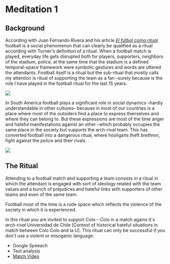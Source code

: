 # Meditation 1

## Background

According with Juan Fernando Rivera and his article *[El fútbol como ritual](https://cuadrivio.net/el-futbol-como-ritual/)* football is a social phenomenon that can clearly be qualified as a ritual according with Turner's definition of a ritual. When a football match is played, everyday life gets disrupted both for players, supporters, neighbors of the stadium, police, at the same time that the stadium is a defined temporal-space framework were symbolic gestures and words are uttered the attendants. Football itself is a ritual but the sub-ritual that mostly calls my attention is ritual of supporting the team as a fan –surely because is the role I have played in the football ritual for the last 15 years.

[![](http://img.youtube.com/vi/Akd6HyJMYJQ/0.jpg)](https://www.youtube.com/watch?v=Akd6HyJMYJQ)

In South America football plays a significant role in social dynamics –hardly understandable in other cultures– because in most of our countries is a place where most of the outsiders find a place to express theirselves and where they can belong to. But these expressions are most of the time anger and hateful manifestations against an other –which probably occupies the same place in the society but supports the arch-rival team. This has converted football into a dangerous ritual, where hooligans theft *brethren*, fight against the police and their rivals.

[![](http://img.youtube.com/vi/6q_ztcTLF1Y/0.jpg)](https://www.youtube.com/watch?v=6q_ztcTLF1Y&t=27)

## The Ritual

Attending to a football match and supporting a team consists in a ritual in which the attendant is engaged with sort of ideology related with the team values and a bunch of prejudices and hateful links with supporters of other teams and even of the same team.

Football most of the time is a rude space which reflects the violence of the society in which it is experienced.

In this ritual you are invited to support Colo - Colo in a match agains it's *arch-rival* Universidad de Chile [Context of historical hateful situations in match between Colo Colo and la U]. This ritual can only be successful if you don't use a violent or misogenic language.

* Google Speeach
* Text analysis
* [Match Video](https://www.youtube.com/watch?v=vV6vuEOs1eE)
